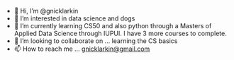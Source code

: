 - 👋 Hi, I’m @gnicklarkin
- 👀 I’m interested in data science and dogs
- 🌱 I’m currently learning CS50 and also python through a Masters of Applied Data Science through IUPUI. I have 3 more courses to complete. 
- 💞️ I’m looking to collaborate on ... learning the CS basics
- 📫 How to reach me ... gnicklarkin@gmail.com

<!---
gnicklarkin/gnicklarkin is a ✨ special ✨ repository because its `README.md` (this file) appears on your GitHub profile.
You can click the Preview link to take a look at your changes.
--->
